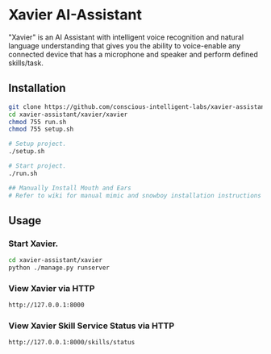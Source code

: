 # Xavier AI-Assistant

"Xavier" is an AI Assistant with intelligent voice recognition and natural language understanding that gives you the ability to voice-enable any connected device that has a microphone and speaker and perform defined skills/task.

## Installation

```bash
git clone https://github.com/conscious-intelligent-labs/xavier-assistant.git
cd xavier-assistant/xavier/xavier
chmod 755 run.sh
chmod 755 setup.sh

# Setup project.
./setup.sh

# Start project.
./run.sh

## Manually Install Mouth and Ears
# Refer to wiki for manual mimic and snowboy installation instructions until this step is automated (see isues)
```

## Usage

### Start Xavier.
```bash
cd xavier-assistant/xavier
python ./manage.py runserver
```

### View Xavier via HTTP
```bash
http://127.0.0.1:8000
```

### View Xavier Skill Service Status via HTTP
```bash
http://127.0.0.1:8000/skills/status
```
